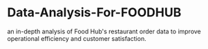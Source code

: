 # Data-Analysis-For-FOODHUB
an in-depth analysis of Food Hub's restaurant order data to improve operational efficiency and customer satisfaction.
